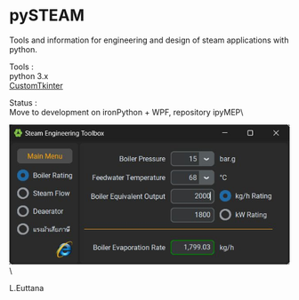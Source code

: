 # pySTEAM
Tools and information for engineering and design of steam applications with python.

Tools :\
	python 3.x\
	[CustomTkinter](https://github.com/TomSchimansky/CustomTkinter)

Status :\
	Move to development on ironPython + WPF, repository ipyMEP\

![Alt text](screenshot.png)\

L.Euttana
